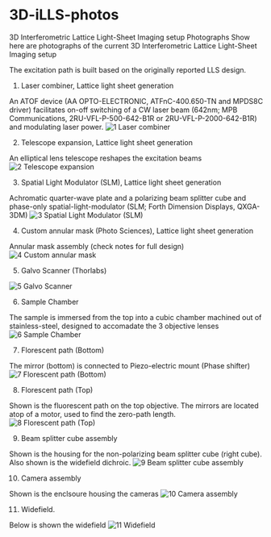 # 3D-iLLS-photos
3D Interferometric Lattice Light-Sheet Imaging setup Photographs
Show here are photographs of the current 3D Interferometric Lattice Light-Sheet Imaging setup

The excitation path is built based on the originally reported LLS design.


1. Laser combiner, Lattice light sheet generation

An ATOF device (AA OPTO-ELECTRONIC, ATFnC-400.650-TN and MPDS8C driver) facilitates on-off switching of a CW laser beam (642nm; MPB Communications, 2RU-VFL-P-500-642-B1R or 2RU-VFL-P-2000-642-B1R) and modulating laser power.
![1  Laser combiner](https://user-images.githubusercontent.com/84803862/119552625-ba03ed00-bd68-11eb-88f7-394a257d7c1d.jpg)


2. Telescope expansion, Lattice light sheet generation

An elliptical lens telescope reshapes the excitation beams
![2  Telescope expansion](https://user-images.githubusercontent.com/84803862/119552639-bd977400-bd68-11eb-8442-145a20bf31ea.jpg)



3. Spatial Light Modulator (SLM), Lattice light sheet generation

Achromatic quarter-wave plate and a polarizing beam splitter cube and phase-only spatial-light-modulator (SLM; Forth Dimension Displays, QXGA-3DM)
![3  Spatial Light Modulator (SLM)](https://user-images.githubusercontent.com/84803862/119552667-c38d5500-bd68-11eb-8635-0c313d59e20b.jpg)
 

4. Custom annular mask (Photo Sciences), Lattice light sheet generation

Annular mask assembly (check notes for full design)
![4  Custom annular mask ](https://user-images.githubusercontent.com/84803862/119552674-c720dc00-bd68-11eb-8bb3-621769ebd031.jpg)


5. Galvo Scanner (Thorlabs)

![5  Galvo Scanner](https://user-images.githubusercontent.com/84803862/119552688-ca1bcc80-bd68-11eb-82a3-9ca24f7ba87c.jpg)


6. Sample Chamber

The sample is immersed from the top into a cubic chamber machined out of stainless-steel, designed to accomadate the 3 objective lenses
![6  Sample Chamber](https://user-images.githubusercontent.com/84803862/119552691-cc7e2680-bd68-11eb-8492-b9016559d59a.jpg)



7. Florescent path (Bottom)

The mirror (bottom) is connected to Piezo-electric mount (Phase shifter)
![7  Florescent path (Bottom)](https://user-images.githubusercontent.com/84803862/119552696-cee08080-bd68-11eb-847b-4a9cee14038b.jpg)




8. Florescent path (Top)

Shown is the fluorescent path on the top objective. The mirrors are located atop of a motor, used to find the zero-path length.
![8  Florescent path (Top)](https://user-images.githubusercontent.com/84803862/119552705-d1db7100-bd68-11eb-8985-2b5945bec5fe.jpg)



9. Beam splitter cube assembly

Shown is the housing for the non-polarizing beam splitter cube (right cube). Also shown is the widefield dichroic.
![9  Beam splitter cube assembly](https://user-images.githubusercontent.com/84803862/119552711-d43dcb00-bd68-11eb-99d3-f88de2743d1f.jpg)
 


10. Camera assembly

Shown is the enclsoure housing the cameras 
![10  Camera assembly](https://user-images.githubusercontent.com/84803862/119552726-d869e880-bd68-11eb-8e05-9b23b1f3e7c8.jpg)



11. Widefield.

Below is shown the widefield
![11  Widefield](https://user-images.githubusercontent.com/84803862/119552736-db64d900-bd68-11eb-855f-2fbd7bfca5fa.jpg)

